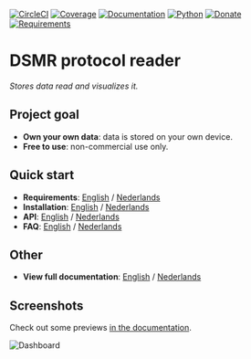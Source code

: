 [![CircleCI](https://circleci.com/gh/dennissiemensma/dsmr-reader/tree/master.svg?style=svg)](https://circleci.com/gh/dennissiemensma/dsmr-reader/tree/v3)
[![Coverage](https://codecov.io/github/dennissiemensma/dsmr-reader/coverage.svg?branch=master)](https://codecov.io/gh/dennissiemensma/dsmr-reader/branch/v3)
[![Documentation](https://readthedocs.org/projects/dsmr-reader/badge/?version=v3)](https://dsmr-reader.readthedocs.io/en/v3/)
[![Python](https://img.shields.io/badge/python-3.6%20|%203.7%20|%203.8-brightgreen.svg)](https://dsmr-reader.readthedocs.io/en/v3/requirements.html#python)
[![Donate](https://img.shields.io/badge/Donate-PayPal-brightgreen.svg)](https://dsmr-reader.readthedocs.io/en/v3/donations.html)
[![Requirements](https://requires.io/github/dennissiemensma/dsmr-reader/requirements.svg?branch=v3)](https://requires.io/github/dennissiemensma/dsmr-reader/requirements/?branch=v3)

# DSMR protocol reader
*Stores data read and visualizes it.*

## Project goal
- **Own your own data**: data is stored on your own device.
- **Free to use**: non-commercial use only.


## Quick start
- **Requirements**: [English](https://dsmr-reader.readthedocs.io/en/v3/requirements.html) / [Nederlands](https://dsmr-reader.readthedocs.io/nl/v3/requirements.html)
- **Installation**: [English](https://dsmr-reader.readthedocs.io/en/v3/installation.html) / [Nederlands](https://dsmr-reader.readthedocs.io/nl/v3/installation.html)
- **API**: [English](https://dsmr-reader.readthedocs.io/en/v3/api.html) / [Nederlands](https://dsmr-reader.readthedocs.io/nl/v3/api.html)
- **FAQ**: [English](https://dsmr-reader.readthedocs.io/en/v3/faq.html) / [Nederlands](https://dsmr-reader.readthedocs.io/nl/v3/faq.html)

## Other
- **View full documentation**: [English](https://dsmr-reader.readthedocs.io/en/v3/index.html) / [Nederlands](https://dsmr-reader.readthedocs.io/nl/v3/index.html)

## Screenshots
Check out some previews [in the documentation](https://dsmr-reader.readthedocs.io/en/v3/screenshots.html).

![Dashboard](https://dsmr-reader.readthedocs.io/en/v3/_static/screenshots/frontend/dashboard.png)
